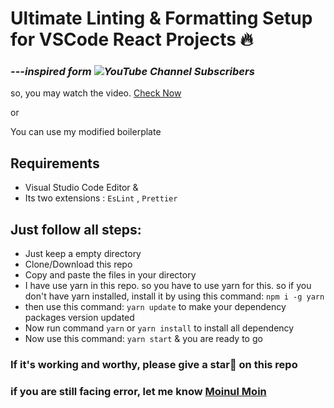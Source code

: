 # Ultimate Linting & Formatting Setup for VSCode React Projects 🔥

### **_---inspired form ![YouTube Channel Subscribers](https://img.shields.io/youtube/channel/subscribers/UCFM3gG5IHfogarxlKcIHCAg?label=Learn%20with%20Sumit&style=social)_**

so, you may watch the video. [Check Now](https://youtu.be/ii8GaRjRoNI)

or

You can use my modified boilerplate

## Requirements

-   Visual Studio Code Editor &
-   Its two extensions : `EsLint` , `Prettier`

## Just follow all steps:

-   Just keep a empty directory
-   Clone/Download this repo
-   Copy and paste the files in your directory
-   I have use yarn in this repo. so you have to use yarn for this. so if you don't have yarn installed, install it by using this command: `npm i -g yarn`
-   then use this command: `yarn update` to make your dependency packages version updated
-   Now run command `yarn` or `yarn install` to install all dependency
-   Now use this command: `yarn start` & you are ready to go

### If it's working and worthy, please give a star💫 on this repo

### if you are still facing error, let me know [Moinul Moin](https://moinulmoin.com)
